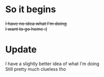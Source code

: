 <h1>So it begins</h1>
<del>I have no idea what I'm doing</del> <br>
<del>I want to go home :(</del><br>

<h1>Update</h1>
I have a slightly better idea of what I'm doing <br>
Still pretty much clueless tho
